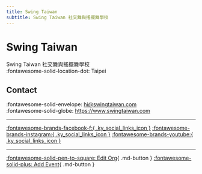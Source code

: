 ```yaml
---
title: Swing Taiwan
subtitle: Swing Taiwan 社交舞與搖擺舞學校
---
```


# Swing Taiwan

Swing Taiwan 社交舞與搖擺舞學校  
:fontawesome-solid-location-dot: Taipei  


## Contact

:fontawesome-solid-envelope: <hi@swingtaiwan.com>  
:fontawesome-solid-globe: <https://www.swingtaiwan.com>  

---

 [:fontawesome-brands-facebook-f:{ .ky_social_links_icon }](https://www.facebook.com/SwingTaiwan3) [:fontawesome-brands-instagram:{ .ky_social_links_icon }](https://instagram.com/swingtaiwan) [:fontawesome-brands-youtube:{ .ky_social_links_icon }](https://youtube.com/swingtaiwan197)

---

[:fontawesome-solid-pen-to-square: Edit Org](https://github.com/swingdance/orgs/issues/new?assignees=&labels=update+org&projects=&template=03-update_entity.yml&title=Update%20Org%3A%20zh_TW%20%E2%80%A2%20Swing%20Taiwan&region=zh_TW&id=swing-tai-wan&name=Swing%20Taiwan){ .md-button } [:fontawesome-solid-plus: Add Event](https://github.com/swingdance/events/issues/new?assignees=&labels=add+event&projects=&template=02-add_entity.yml&title=Add%20Event%3A%20zh_TW%20%E2%80%A2%20%3CName%3E&region=zh_TW&province=Taipei&city=Taipei&org_id=swing-tai-wan){ .md-button }
